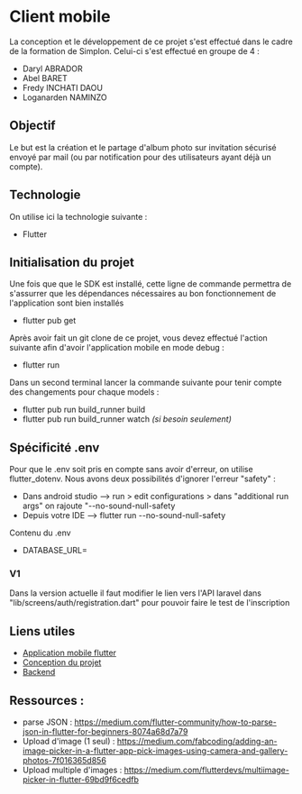 # Client mobile

La conception et le développement de ce projet s'est effectué dans le cadre de la formation de Simplon. Celui-ci s'est effectué en groupe de 4 :

- Daryl ABRADOR
- Abel BARET
- Fredy INCHATI DAOU
- Loganarden NAMINZO

## Objectif

Le but est la création et le partage d'album photo sur invitation sécurisé envoyé par mail (ou par notification pour des utilisateurs ayant déjà un compte).

## Technologie

On utilise ici la technologie suivante :

- Flutter

## Initialisation du projet

Une fois que que le SDK est installé, cette ligne de commande permettra de s'assurrer que les dépendances nécessaires au bon fonctionnement de l'application sont bien installés

- flutter pub get

Après avoir fait un git clone de ce projet, vous devez effectué l'action suivante afin d'avoir l'application mobile en mode debug :

- flutter run

Dans un second terminal lancer la commande suivante pour tenir compte des changements pour chaque models :

- flutter pub run build_runner build
- flutter pub run build_runner watch *(si besoin seulement)*

## Spécificité .env

Pour que le .env soit pris en compte sans avoir d'erreur, on utilise flutter_dotenv. Nous avons deux possibilités d'ignorer l'erreur "safety" :

- Dans android studio --> run > edit configurations > dans "additional run args" on rajoute "--no-sound-null-safety
- Depuis votre IDE    --> flutter run --no-sound-null-safety

Contenu du .env 

- DATABASE_URL=

### V1

Dans la version actuelle il faut modifier le lien vers l'API laravel dans "lib/screens/auth/registration.dart" pour pouvoir faire le test de l'inscription

## Liens utiles

- [Application mobile flutter]("https://github.com/Darylabrador/SimpGalleryApp")
- [Conception du projet]("https://github.com/Darylabrador/SimpGalleryApp/tree/ressource")
- [Backend]("https://github.com/Darylabrador/SimpGalleryApp/tree/server")

## Ressources :

- parse JSON : https://medium.com/flutter-community/how-to-parse-json-in-flutter-for-beginners-8074a68d7a79
- Upload d'image (1 seul) : https://medium.com/fabcoding/adding-an-image-picker-in-a-flutter-app-pick-images-using-camera-and-gallery-photos-7f016365d856
- Upload multiple d'images : https://medium.com/flutterdevs/multiimage-picker-in-flutter-69bd9f6cedfb